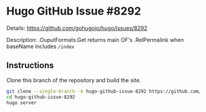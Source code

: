 # Hugo GitHub Issue #8292

Details: <https://github.com/gohugoio/hugo/issues/8292>

Description: .OuputFormats.Get returns main OF's .RelPermalink when baseName includes `/index`

## Instructions

Clone this branch of the repository and build the site.

```bash
git clone --single-branch -b hugo-github-issue-8292 https://github.com/jmooring/hugo-testing hugo-github-issue-8292
cd hugo-github-issue-8292
hugo server
```
